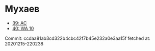 # Мухаев
- [39: AC](39.md)
- [40: WA 10](40.md)

Commit: ccdaa81ab3cd322b4cbc42f7b45e232a0e3aa15f
 fetched at: 20201215-220238
